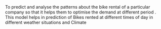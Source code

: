 To predict and analyse the patterns about the bike rental of a particular company so that it helps them to optimise the demand at different period . This model helps in prediction of Bikes rented at different times of day in different weather situations and Climate 
